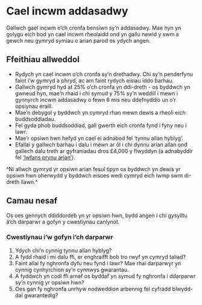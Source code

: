 # Cael incwm addasadwy

Gallwch gael incwm o’ch cronfa bensiwn sy’n addasadwy. Mae hyn yn golygu eich bod yn cael incwm rheolaidd ond yn gallu newid y swm a gewch neu gymryd symiau o arian parod os ydych angen.

## Ffeithiau allweddol

* Rydych yn cael incwm o’ch cronfa sy’n drethadwy. Chi sy’n penderfynu faint i’w gymryd a phryd, ac am faint rydych eisiau iddo barhau.
* Gallwch gymryd hyd at 25% o’ch cronfa yn ddi-dreth - os byddwch yn gwneud hyn, mae’n rhaid i chi symud y 75% sy’n weddill i mewn i gynnyrch incwm addasadwy o fewn 6 mis neu ddefnyddio un o’r opsiynau eraill.
* Mae’n debygol y byddwch yn cymryd rhan mewn dewis a rheoli eich buddsoddiadau.
* Fel gyda phob buddsoddiad, gall gwerth eich cronfa fynd i fyny neu i lawr.
* Mae’r opsiwn hwn hefyd yn cael ei adnabod fel ‘tynnu allan hyblyg’.
* Efallai y gallwch barhau i dalu i mewn ar ôl i chi dynnu arian allan ond gallech dalu treth ar gyfraniadau dros £4,000 y flwyddyn (a adnabyddir fel [‘lwfans prynu arian’](https://www.gov.uk/tax-on-your-private-pension/annual-allowance#lower-allowance-if-you-take-money-from-a-pension-pot)).

^Ni allwch gymryd yr opsiwn arian fesul tipyn os byddwch yn dewis yr opsiwn hwn oherwydd y byddwch eisoes wedi cymryd eich lwmp swm di-dreth llawn.^

## Camau nesaf

Os oes gennych ddiddordeb yn yr opsiwn hwn, bydd angen i chi gysylltu â’ch darparwr a gofyn y cwestiynau canlynol.

### Cwestiynau i’w gofyn i’ch darparwr

1. Ydych chi’n cynnig tynnu allan hyblyg?
2. A fydd rhaid i mi dalu ffi, er enghraifft bob tro rwyf yn cymryd taliad?
3. Faint allai fy nghronfa dyfu neu fynd i lawr? Mae rhai darparwyr yn cynnig cynhyrchion sy’n cynnwys gwarantau.
4. A fyddwch yn codi ffi arnaf os byddaf yn symud fy nghronfa i ddarparwr sy’n cynnig yr opsiwn hwn?
5. Oes gan fy nghronfa unrhyw nodweddion arbennig fel cyfradd blwydd-dal gwarantedig?
